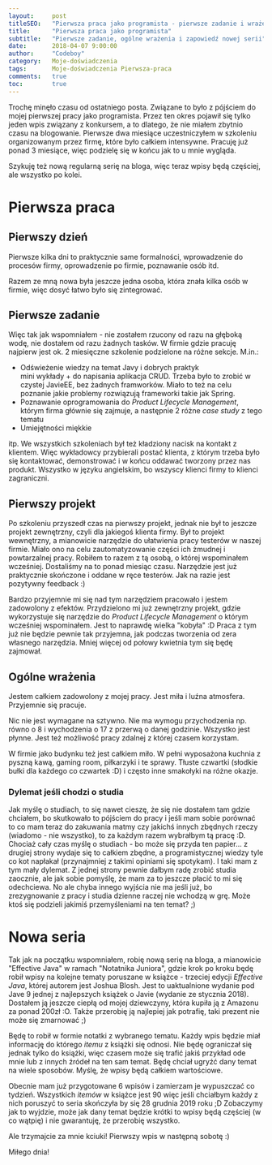 ```yaml
---
layout:     post
titleSEO:	"Pierwsza praca jako programista - pierwsze zadanie i wrażenia"
title:      "Pierwsza praca jako programista"
subtitle:   "Pierwsze zadanie, ogólne wrażenia i zapowiedź nowej serii"
date:       2018-04-07 9:00:00
author:     "Codeboy"
category:   Moje-doświadczenia
tags:	    Moje-doświadczenia Pierwsza-praca
comments:   true
toc:        true
---
```


Trochę minęło czasu od ostatniego posta. Związane to było z pójściem do mojej pierwszej pracy jako programista. Przez ten okres pojawił się tylko jeden wpis związany z konkursem, a to dlatego, że nie miałem zbytnio czasu na blogowanie. Pierwsze dwa miesiące uczestniczyłem w szkoleniu organizowanym przez firmę, które było całkiem intensywne. Pracuję już ponad 3 miesiące, więc podzielę się w końcu jak to u mnie wygląda. 

Szykuję też nową regularną serię na bloga, więc teraz wpisy będą częściej, ale wszystko po kolei.

# Pierwsza praca
## Pierwszy dzień
Pierwsze kilka dni to praktycznie same formalności, wprowadzenie do procesów firmy, oprowadzenie po firmie, poznawanie osób itd.

Razem ze mną nowa była jeszcze jedna osoba, która znała kilka osób w firmie, więc dosyć łatwo było się zintegrować.

## Pierwsze zadanie
Więc tak jak wspomniałem - nie zostałem rzucony od razu na głęboką wodę, nie dostałem od razu żadnych tasków. W firmie gdzie pracuję najpierw jest ok. 2 miesięczne szkolenie podzielone na różne sekcje. M.in.:

- Odświeżenie wiedzy na temat Javy i dobrych praktyk <br>
mini wykłady + do napisania aplikacja CRUD. Trzeba było to zrobić w czystej JavieEE, bez żadnych framworków. Miało to też na celu poznanie jakie problemy rozwiązują frameworki takie jak Spring.
- Poznawanie oprogramowania do *Product Lifecycle Management*, którym firma głównie się zajmuje, a następnie 2 różne *case study* z tego tematu
- Umiejętności miękkie

itp. We wszystkich szkoleniach był też kładziony nacisk na kontakt z klientem. Więc wykładowcy przybierali postać klienta, z którym trzeba było się kontaktować, demonstrować i w końcu oddawać tworzony przez nas produkt. Wszystko w języku angielskim, bo wszyscy klienci firmy to klienci zagraniczni.

## Pierwszy projekt

Po szkoleniu przyszedł czas na pierwszy projekt, jednak nie był to jeszcze projekt zewnętrzny, czyli dla jakiegoś klienta firmy. Był to projekt wewnętrzny, a mianowicie narzędzie do ułatwienia pracy testerów w naszej firmie. Miało ono na celu zautomatyzowanie części ich żmudnej i powtarzalnej pracy. Robiłem to razem z tą osobą, o której wspominałem wcześniej. Dostaliśmy na to ponad miesiąc czasu. Narzędzie jest już praktycznie skończone i oddane w ręce testerów. Jak na razie jest pozytywny feedback :)

Bardzo przyjemnie mi się nad tym narzędziem pracowało i jestem zadowolony z efektów. Przydzielono mi już zewnętrzny projekt, gdzie wykorzystuje się narzędzie do *Product Lifecycle Management* o którym wcześniej wspominałem. Jest to naprawdę wielka "kobyła" :D Praca z tym już nie będzie pewnie tak przyjemna, jak podczas tworzenia od zera własnego narzędzia. Mniej więcej od połowy kwietnia tym się będę zajmował.


## Ogólne wrażenia

Jestem całkiem zadowolony z mojej pracy. Jest miła i luźna atmosfera. Przyjemnie się pracuje. 

Nic nie jest wymagane na sztywno. Nie ma wymogu przychodzenia np. równo o 8 i wychodzenia o 17 z przerwą o danej godzinie. Wszystko jest płynne. Jest też możliwość pracy zdalnej z której czasem korzystam. 

W firmie jako budynku też jest całkiem miło. W pełni wyposażona kuchnia z pyszną kawą, gaming room, piłkarzyki i te sprawy. Tłuste czwartki (słodkie bułki dla każdego co czwartek :D) i często inne smakołyki na różne okazje. 


### Dylemat jeśli chodzi o studia
Jak myślę o studiach, to się nawet cieszę, że się nie dostałem tam gdzie chciałem, bo skutkowało to pójściem do pracy i jeśli mam sobie porównać to co mam teraz do zakuwania matmy czy jakichś innych zbędnych rzeczy (wiadomo - nie wszystko), to za każdym razem wybrałbym tą pracę :D. Chociaż cały czas myślę o studiach - bo może się przyda ten papier… z drugiej strony wydaje się to całkiem zbędne, a programistycznej wiedzy tyle co kot napłakał (przynajmniej z takimi opiniami się spotykam). I taki mam z tym mały dylemat. Z jednej strony pewnie dałbym radę zrobić studia zaocznie, ale jak sobie pomyślę, że mam za to jeszcze płacić to mi się odechciewa. No ale chyba innego wyjścia nie ma jeśli już, bo zrezygnowanie z pracy i studia dzienne raczej nie wchodzą w grę. Może ktoś się podzieli jakimiś przemyśleniami na ten temat? ;)

# Nowa seria

Tak jak na początku wspomniałem, robię nową serię na bloga, a mianowicie "Effective Java" w ramach "Notatnika Juniora", gdzie krok po kroku będę robił wpisy na kolejne tematy poruszane w  książce - trzeciej edycji *Effective Java*, której autorem jest Joshua Blosh. Jest to uaktualnione wydanie pod Jave 9 jednej z najlepszych książek o Javie (wydanie ze stycznia 2018). Dostałem ją jeszcze ciepłą od mojej dziewczyny, która kupiła ją z Amazonu za ponad 200zł :O. Także przerobię ją najlepiej jak potrafię, taki prezent nie może się zmarnować ;)

Będę to robił w formie notatki z wybranego tematu. Każdy wpis będzie miał informację do którego *itemu* z książki się odnosi. Nie będę ograniczał się jednak tylko do książki, więc czasem może się trafić jakiś przykład ode mnie lub z innych źródeł na ten sam temat. Będę chciał ugryźć dany temat na wiele sposobów. Myślę, że wpisy będą całkiem wartościowe.

Obecnie mam już przygotowane 6 wpisów i zamierzam je wypuszczać co tydzień. Wszystkich *itemów* w książce jest 90 więc jeśli chciałbym każdy z nich poruszyć to seria skończyła by się 28 grudnia 2019 roku ;D Zobaczymy jak to wyjdzie, może jak dany temat będzie krótki to wpisy będą częściej (w co wątpię) i nie gwarantuję, że przerobię wszystko.

Ale trzymajcie za mnie kciuki! Pierwszy wpis w następną sobotę :)

Miłego dnia!